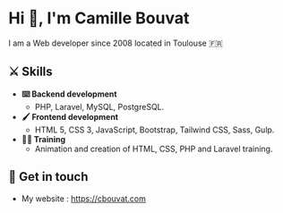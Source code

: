 # Hi 👋, I'm Camille Bouvat

I am a Web developer since 2008 located in Toulouse 🇫🇷

## ⚔️ Skills
- **⌨️ Backend development**
  - PHP, Laravel, MySQL, PostgreSQL.
- **🖌 Frontend development**
  - HTML 5, CSS 3, JavaScript, Bootstrap, Tailwind CSS, Sass, Gulp.
- **👨‍🏫 Training**
  - Animation and creation of HTML, CSS, PHP and Laravel training.
 
## 💬 Get in touch
- My website : https://cbouvat.com
